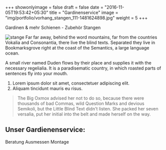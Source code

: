 +++
showonlyimage = false
draft = false
date = "2016-11-05T19:53:42+05:30"
title = "Gardinenservice"
image = "img/portfolio/vorhang_stangen_111-1481624898.jpg"
weight = 5
+++

Gardinen & mehr
Schienen - Zubehör
Stangen



<!--more-->

![stange][1]
Far far away, behind the word mountains, far from the countries Vokalia and Consonantia, there live the blind texts. Separated they live in Bookmarksgrove right at the coast of the Semantics, a large language ocean.

A small river named Duden flows by their place and supplies it with the necessary regelialia. It is a paradisematic country, in which roasted parts of sentences fly into your mouth.

1. Lorem ipsum dolor sit amet, consectetuer adipiscing elit.
2. Aliquam tincidunt mauris eu risus.


> The Big Oxmox advised her not to do so, because there were thousands of bad Commas, wild Question Marks and devious Semikoli, but the Little Blind Text didn't listen. She packed her seven versalia, put her initial into the belt and made herself on the way.

## Unser Gardienenservice:
Beratung
Ausmessen
Montage



[1]: /img/portfolio/vorhang_stangen_111-1481624898.jpg